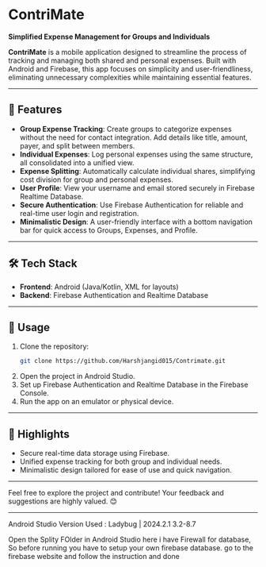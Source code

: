 # ContriMate  
**Simplified Expense Management for Groups and Individuals**  

**ContriMate** is a mobile application designed to streamline the process of tracking and managing both shared and personal expenses. Built with Android and Firebase, this app focuses on simplicity and user-friendliness, eliminating unnecessary complexities while maintaining essential features.

---

## 🚀 Features  
- **Group Expense Tracking**: Create groups to categorize expenses without the need for contact integration. Add details like title, amount, payer, and split between members.  
- **Individual Expenses**: Log personal expenses using the same structure, all consolidated into a unified view.  
- **Expense Splitting**: Automatically calculate individual shares, simplifying cost division for group and personal expenses.  
- **User Profile**: View your username and email stored securely in Firebase Realtime Database.  
- **Secure Authentication**: Use Firebase Authentication for reliable and real-time user login and registration.  
- **Minimalistic Design**: A user-friendly interface with a bottom navigation bar for quick access to Groups, Expenses, and Profile.  

---

## 🛠️ Tech Stack  
- **Frontend**: Android (Java/Kotlin, XML for layouts)  
- **Backend**: Firebase Authentication and Realtime Database  

---

## 📌 Usage  
1. Clone the repository:  
   ```bash
   git clone https://github.com/Harshjangid015/Contrimate.git
   ```
2. Open the project in Android Studio.  
3. Set up Firebase Authentication and Realtime Database in the Firebase Console.  
4. Run the app on an emulator or physical device.  

---

## 🌟 Highlights  
- Secure real-time data storage using Firebase.  
- Unified expense tracking for both group and individual needs.  
- Minimalistic design tailored for ease of use and quick navigation.  

---

Feel free to explore the project and contribute! Your feedback and suggestions are highly valued. 😊  

---

Android Studio Version Used : 
Ladybug | 2024.2.1	3.2-8.7

Open the Splity FOlder in Android Studio 
here i have Firewall for database, So before running you have to setup your own firebase database. 
go to the firebase website and follow the instruction and done 
